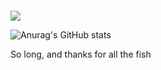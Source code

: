 
#### 

![](https://komarev.com/ghpvc/?username=arcticdex&color=red)

![Anurag's GitHub stats](https://github-readme-stats.vercel.app/api?username=arcticdex&count_private=true&show_icons=true&theme=nord)

So long, and thanks for all the fish

